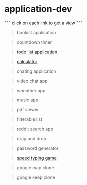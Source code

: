 # application-dev
""" click on each link to get a view """
> bookist application

> countdown timer

> [todo list application](https://xdashutosh.github.io/application-dev/todo_list_app/index.html)

> [calculator](https://xdashutosh.github.io/application-dev/calculator/index.html)

> chating application

> video chat app

> wheather app

> music app

> pdf viewer

> filterable list

> reddit search app

> drag and drop

> password generator

>[speed typing game](https://xdashutosh.github.io/application-dev/speed%20typing%20game/index.html)

>google map clone

> google keep clone
